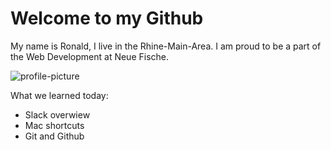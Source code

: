 # Welcome to my Github

My name is Ronald, I live in the Rhine-Main-Area. 
I am proud to be a part of the Web Development at Neue Fische. 

![profile-picture](https://ca.slack-edge.com/TTHG21AH3-U052RDXGQSG-1dcb2bd50aae-72)

What we learned today: 
- Slack overwiew 
- Mac shortcuts
- Git and Github

<!--
**RonnySteady/RonnySteady** is a ✨ _special_ ✨ repository because its `README.md` (this file) appears on your GitHub profile.

Here are some ideas to get you started:

- 🔭 I’m currently working on ...
- 🌱 I’m currently learning ...
- 👯 I’m looking to collaborate on ...
- 🤔 I’m looking for help with ...
- 💬 Ask me about ...
- 📫 How to reach me: ...
- 😄 Pronouns: ...
- ⚡ Fun fact: ...
-->
